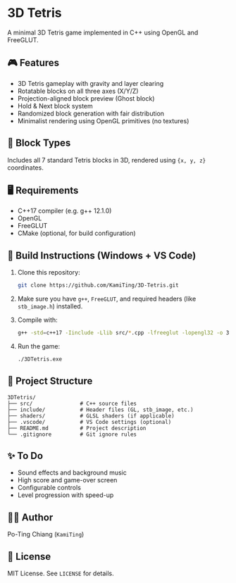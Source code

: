 # 3D Tetris

A minimal 3D Tetris game implemented in C++ using OpenGL and FreeGLUT.

## 🎮 Features

- 3D Tetris gameplay with gravity and layer clearing
- Rotatable blocks on all three axes (X/Y/Z)
- Projection-aligned block preview (Ghost block)
- Hold & Next block system
- Randomized block generation with fair distribution
- Minimalist rendering using OpenGL primitives (no textures)

## 🧱 Block Types

Includes all 7 standard Tetris blocks in 3D, rendered using `{x, y, z}` coordinates.

## 🖥️ Requirements

- C++17 compiler (e.g. g++ 12.1.0)
- OpenGL
- FreeGLUT
- CMake (optional, for build configuration)

## 🔧 Build Instructions (Windows + VS Code)

1. Clone this repository:
   ```bash
   git clone https://github.com/KamiTing/3D-Tetris.git
   ```

2. Make sure you have `g++`, `FreeGLUT`, and required headers (like `stb_image.h`) installed.

3. Compile with:
   ```bash
   g++ -std=c++17 -Iinclude -Llib src/*.cpp -lfreeglut -lopengl32 -o 3DTetris.exe
   ```

4. Run the game:
   ```bash
   ./3DTetris.exe
   ```

## 📁 Project Structure

```
3DTetris/
├── src/               # C++ source files
├── include/           # Header files (GL, stb_image, etc.)
├── shaders/           # GLSL shaders (if applicable)
├── .vscode/           # VS Code settings (optional)
├── README.md          # Project description
└── .gitignore         # Git ignore rules
```

## ✨ To Do

- Sound effects and background music
- High score and game-over screen
- Configurable controls
- Level progression with speed-up

## 🧑‍💻 Author

Po-Ting Chiang (`KamiTing`)

## 📜 License

MIT License. See `LICENSE` for details.
